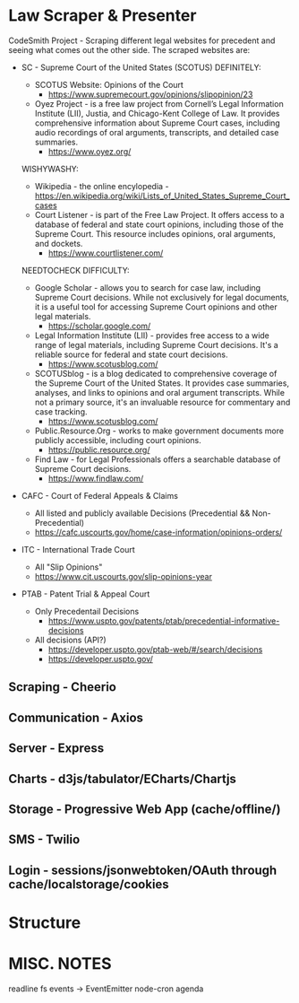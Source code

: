 # Law Scraper & Presenter

CodeSmith Project - Scraping different legal websites for precedent and seeing what comes out the other side.  The scraped websites are:

- SC - Supreme Court of the United States (SCOTUS)
  DEFINITELY:
  - SCOTUS Website: Opinions of the Court
    - https://www.supremecourt.gov/opinions/slipopinion/23
  - Oyez Project - is a free law project from Cornell’s Legal Information Institute (LII), Justia, and Chicago-Kent College of Law. It provides comprehensive information about Supreme Court cases, including audio recordings of oral arguments, transcripts, and detailed case summaries.
    - https://www.oyez.org/

  WISHYWASHY:
  - Wikipedia - the online encylopedia
    -https://en.wikipedia.org/wiki/Lists_of_United_States_Supreme_Court_cases
  - Court Listener - is part of the Free Law Project. It offers access to a database of federal and state court opinions, including those of the Supreme Court. This resource includes opinions, oral arguments, and dockets.
    - https://www.courtlistener.com/

  NEEDTOCHECK DIFFICULTY:
  - Google Scholar - allows you to search for case law, including Supreme Court decisions. While not exclusively for legal documents, it is a useful tool for accessing Supreme Court opinions and other legal materials.
    - https://scholar.google.com/
  - Legal Information Institute (LII) - provides free access to a wide range of legal materials, including Supreme Court decisions. It's a reliable source for federal and state court decisions.
    - https://www.scotusblog.com/
  - SCOTUSblog - is a blog dedicated to comprehensive coverage of the Supreme Court of the United States. It provides case summaries, analyses, and links to opinions and oral argument transcripts. While not a primary source, it's an invaluable resource for commentary and case tracking.
    - https://www.scotusblog.com/
  - Public.Resource.Org - works to make government documents more publicly accessible, including court opinions.
    - https://public.resource.org/
  - Find Law - for Legal Professionals offers a searchable database of Supreme Court decisions.
    - https://www.findlaw.com/



- CAFC - Court of Federal Appeals & Claims
  - All listed and publicly available Decisions (Precedential && Non-Precedential)
  - https://cafc.uscourts.gov/home/case-information/opinions-orders/
- ITC - International Trade Court
  - All "Slip Opinions"
  - https://www.cit.uscourts.gov/slip-opinions-year
- PTAB - Patent Trial & Appeal Court
  - Only Precedentail Decisions
    - https://www.uspto.gov/patents/ptab/precedential-informative-decisions
  - All decisions (API?)
    - https://developer.uspto.gov/ptab-web/#/search/decisions
    - https://developer.uspto.gov/ 



## Scraping - Cheerio


## Communication - Axios


## Server - Express


## Charts - d3js/tabulator/ECharts/Chartjs


## Storage - Progressive Web App (cache/offline/)


## SMS - Twilio


## Login - sessions/jsonwebtoken/OAuth through cache/localstorage/cookies


# Structure 


## 






# MISC. NOTES

readline
fs
events -> EventEmitter
node-cron
agenda


